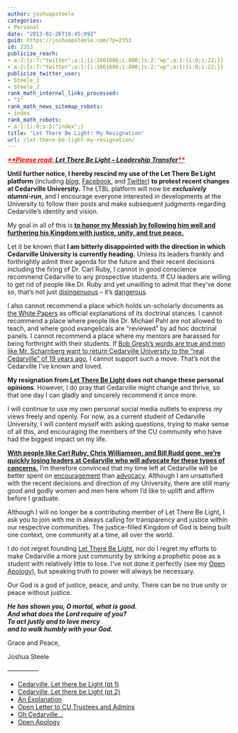 ```yaml
---
author: joshuapsteele
categories:
- Personal
date: "2013-02-26T16:45:09Z"
guid: https://joshuapsteele.com/?p=2353
id: 2353
publicize_reach:
- a:2:{s:7:"twitter";a:1:{i:1661606;i:400;}s:2:"wp";a:1:{i:0;i:22;}}
- a:2:{s:7:"twitter";a:1:{i:1661606;i:400;}s:2:"wp";a:1:{i:0;i:22;}}
publicize_twitter_user:
- Steele_J
- Steele_J
rank_math_internal_links_processed:
- "1"
rank_math_news_sitemap_robots:
- index
rank_math_robots:
- a:1:{i:0;s:5:"index";}
title: 'Let There Be Light: My Resignation'
url: /let-there-be-light-my-resignation/
---
```


<span style="text-decoration:underline;color:#ff0000;">***\*\*Please read:*** </span><span style="text-decoration:underline;">***[Let There Be Light – Leadership Transfer](http://fiatlux125.wordpress.com/2013/02/26/leadership-transfer-2/)***</span><span style="text-decoration:underline;color:#ff0000;">***\*\****</span>

**Until further notice, I hereby rescind my use of the Let There Be Light platform** (including [blog](http://fiatlux125.wordpress.com/), [Facebook](https://www.facebook.com/fiatlux125), and [Twitter](https://twitter.com/fiatlux125)) **to protest recent changes at Cedarville University.** The LTBL platform will now be ***exclusively alumni-run***, and I encourage everyone interested in developments at the University to follow their posts and make subsequent judgments regarding Cedarville’s identity and vision.

My goal in all of this is <span style="text-decoration:underline;">**to honor my Messiah by following him well and furthering his Kingdom with justice, unity, and true peace.**</span>

Let it be known that **I am bitterly disappointed with the direction in which Cedarville University is currently heading.** Unless its leaders frankly and forthrightly admit their agenda for the future and their recent decisions including the firing of Dr. Carl Ruby, I cannot in good conscience recommend Cedarville to any prospective students. If CU leaders are willing to get rid of people like Dr. Ruby and yet unwilling to admit that they’ve done so, that’s not just <span style="text-decoration:underline;">disingenuous</span> – it’s <span style="text-decoration:underline;">dangerous</span>.

I also cannot recommend a place which holds un-scholarly documents as [the White Papers](http://www.cedarville.edu/About/Doctrinal-Statement.aspx) as official explanations of its doctrinal stances. I cannot recommend a place where people like Dr. Michael Pahl are not allowed to teach, and where good evangelicals are “reviewed” by ad hoc doctrinal panels. I cannot recommend a place where my mentors are harassed for being forthright with their students. If [Bob Gresh’s words are true and men like Mr. Scharnberg want to return Cedarville University to the “real Cedarville” of 19 years ago](http://fiatlux125.wordpress.com/2013/02/22/poignant-revealing-words/), I cannot support such a move. That’s not the Cedarville I’ve known and loved.

**My resignation from [Let There Be Light](http://fiatlux125.wordpress.com/) does not change these personal opinions**. However, I do pray that Cedarville might change and thrive, so that one day I can gladly and sincerely recommend it once more.

I will continue to use my own personal social media outlets to express my views freely and openly. For now, as a current student of Cedarville University, I will content myself with asking questions, trying to make sense of all this, and encouraging the members of the CU community who have had the biggest impact on my life.

**<span style="text-decoration:underline;">With people like Carl Ruby, Chris Williamson, and Bill Rudd gone, we’re quickly losing leaders at Cedarville who will advocate for these types of concerns.</span>** I’m therefore convinced that my time left at Cedarville will be better spent on <span style="text-decoration:underline;">encouragement</span> than <span style="text-decoration:underline;">advocacy</span>. Although I am unsatisfied with the recent decisions and direction of my University, there are still many good and godly women and men here whom I’d like to uplift and affirm before I graduate.

Although I will no longer be a contributing member of Let There Be Light, I ask you to join with me in always calling for transparency and justice within our respective communities. The justice-filled Kingdom of God is being built one context, one community at a time, all over the world.

I do not regret founding [Let There Be Light](http://fiatlux125.wordpress.com/), nor do I regret my efforts to make Cedarville a more just community by striking a prophetic pose as a student with relatively little to lose. I’ve not done it perfectly (see my [Open Apology](https://joshuapsteele.com/2013/02/22/open-apology/ "Open Apology")), but speaking truth to power will always be necessary.

Our God is a god of justice, peace, and unity. There can be no true unity or peace without justice.

***He has shown you, O mortal, what is good.***  
 ***And what does the Lord require of you?***  
***To act justly and to love mercy***  
 ***and to walk humbly with your God.***

Grace and Peace,

Joshua Steele

—————

- [<span style="line-height:14px;">Cedarville, Let there be Light (pt 1)</span>](https://joshuapsteele.com/2012/09/20/cedarville-let-there-be-light-pt-1/ "Cedarville, Let there be Light. (pt. 1)")
- [Cedarville, Let there be Light (pt 2)](https://joshuapsteele.com/2012/09/21/cedarville-let-there-be-light-pt-2/ "Cedarville, Let there be Light. (pt. 2)")
- [An Explanation](https://joshuapsteele.com/2012/09/22/an-explanation/ "An Explanation")
- [Open Letter to CU Trustees and Admins](https://joshuapsteele.com/2013/01/13/open-letter-to-cedarville-admins-and-trustees/ "Open Letter to Cedarville Admins and Trustees")
- [Oh Cedarville…](https://joshuapsteele.com/2013/02/19/oh-cedarville/ "Oh Cedarville…")
- [Open Apology](https://joshuapsteele.com/2013/02/22/open-apology/ "Open Apology")